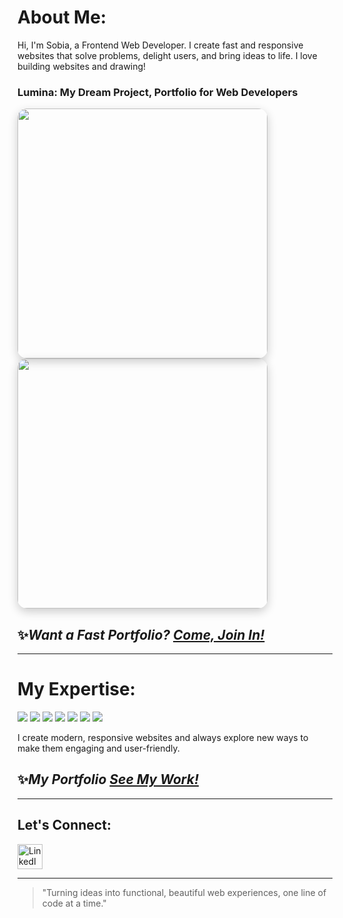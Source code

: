 <div align="left">

# About Me: 
<p>Hi, I'm Sobia, a Frontend Web Developer. I create fast and responsive websites that solve problems, delight users, and bring ideas to life. I love building websites and drawing!</p>

### Lumina: My Dream Project, Portfolio for Web Developers

<p align="left">
  <a href="https://tally.so/r/3yalkg" target="_blank">
    <img src="https://github.com/user-attachments/assets/d7044ac9-af8c-4f77-80b9-37bf54c5adf5" width="400" style="border-radius:15px; box-shadow:0 5px 15px rgba(0,0,0,0.2);" />
  </a>
  <a href="https://tally.so/r/3yalkg" target="_blank">
    <img src="https://github.com/user-attachments/assets/9ccfa2c4-1fa8-4852-bd80-1a4c87a4e690" width="400" style="border-radius:15px; box-shadow:0 5px 15px rgba(0,0,0,0.2);" />
  </a>
</p>

## ✨*Want a Fast Portfolio? [Come, Join In!](https://tally.so/r/3yalkg)*

---

# My Expertise:
<p align="left">
  <img src="https://img.shields.io/badge/React-20232A?style=for-the-badge&logo=react&logoColor=61DAFB" />
  <img src="https://img.shields.io/badge/JavaScript-F7DF1E?style=for-the-badge&logo=javascript&logoColor=black" />
  <img src="https://img.shields.io/badge/HTML5-E34F26?style=for-the-badge&logo=html5&logoColor=white" />
  <img src="https://img.shields.io/badge/CSS3-1572B6?style=for-the-badge&logo=css3&logoColor=white" />
  <img src="https://img.shields.io/badge/Figma-F24E1E?style=for-the-badge&logo=figma&logoColor=white" />
  <img src="https://img.shields.io/badge/GitHub-181717?style=for-the-badge&logo=github&logoColor=white" />
  <img src="https://img.shields.io/badge/WordPress-21759B?style=for-the-badge&logo=wordpress&logoColor=white" />
</p>

<p>I create modern, responsive websites and always explore new ways to make them engaging and user-friendly.</p>

## ✨*My Portfolio [See My Work!](https://sobia-portfolio.netlify.app/)*

---

## Let's Connect:

<p align="left">
  <a href="https://www.linkedin.com/in/sobiasoomro/" target="_blank">
    <img src="https://cdn-icons-png.flaticon.com/512/174/174857.png" alt="LinkedIn" width="40" height="40"/>
  </a>
</p>



---

> "Turning ideas into functional, beautiful web experiences, one line of code at a time."  
</div>







